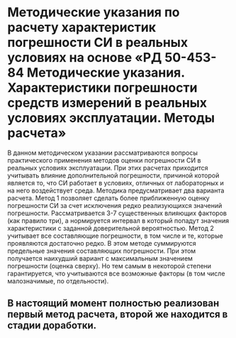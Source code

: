# Методические указания по расчету характеристик погрешности CИ в реальных условиях на основе «РД 50-453-84 Методические указания. Характеристики погрешности средств измерений в реальных условиях эксплуатации. Методы расчета»
В данном методическом указании рассматриваются вопросы практического применения методов оценки погрешности СИ в реальных условиях эксплуатации. При этих расчетах приходится учитывать влияние дополнительной погрешности, причиной которой является то, что  СИ работает в условиях, отличных от лабораторных и на него воздействует среда. 
Методика предусматривает два варианта расчета. Метод 1 позволяет сделать более приближенную оценку погрешности СИ за счет исключения редко реализующихся значений погрешности. Рассматривается 3-7 существенных влияющих факторов (как правило три), а нормируется интервал в который попадут значения характеристики с заданной доверительной вероятностью. Метод 2 учитывает все составляющие погрешности, в том числе и те, которые проявляются достаточно редко. В этом методе суммируются предельные значения составляющих погрешности. При этом получается наихудший вариант с максимальным значением погрешности (оценка сверху). Но тем самым в некоторой степени гарантируется, что учитываются все возможные факторы (в том числе малозначимые, по отдельности).

## В настоящий момент полностью реализован первый метод расчета, второй же находится в стадии доработки. 
